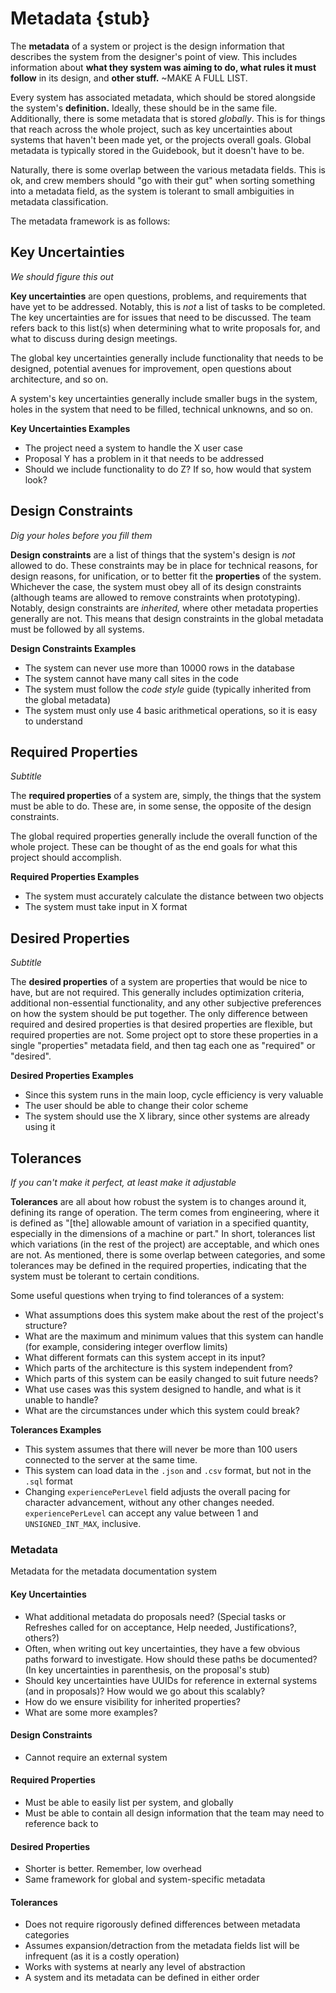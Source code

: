 # Metadata {stub}

The **metadata** of a system or project is the design information that describes the system from the designer's point of view. This includes information about **what they system was aiming to do, what rules it must follow** in its design, and **other stuff.** ~MAKE A FULL LIST.

Every system has associated metadata, which should be stored alongside the system's **definition.** Ideally, these should be in the same file. Additionally, there is some metadata that is stored *globally*. This is for things that reach across the whole project, such as key uncertainties about systems that haven't been made yet, or the projects overall goals. Global metadata is typically stored in the Guidebook, but it doesn't have to be.

Naturally, there is some overlap between the various metadata fields. This is ok, and crew members should "go with their gut" when sorting something into a metadata field, as the system is tolerant to small ambiguities in metadata classification.

The metadata framework is as follows:

## Key Uncertainties
*We should figure this out*

**Key uncertainties** are open questions, problems, and requirements that have yet to be addressed. Notably, this is *not* a list of tasks to be completed. The key uncertainties are for issues that need to be discussed. The team refers back to this list(s) when determining what to write proposals for, and what to discuss during design meetings.

The global key uncertainties generally include functionality that needs to be designed, potential avenues for improvement, open questions about architecture, and so on.

A system's key uncertainties generally include smaller bugs in the system, holes in the system that need to be filled, technical unknowns, and so on.

<div class="infobox">

**Key Uncertainties Examples**

- The project need a system to handle the X user case
- Proposal Y has a problem in it that needs to be addressed
- Should we include functionality to do Z? If so, how would that system look?

</div>

## Design Constraints
*Dig your holes before you fill them*

**Design constraints** are a list of things that the system's design is *not* allowed to do. These constraints may be in place for technical reasons, for design reasons, for unification, or to better fit the **properties** of the system. Whichever the case, the system must obey all of its design constraints (although teams are allowed to remove constraints when prototyping). Notably, design constraints are *inherited,* where other metadata properties generally are not. This means that design constraints in the global metadata must be followed by all systems.

<div class="infobox">

**Design Constraints Examples**

- The system can never use more than 10000 rows in the database
- The system cannot have many call sites in the code
- The system must follow the *code style* guide (typically inherited from the global metadata)
- The system must only use 4 basic arithmetical operations, so it is easy to understand

</div>

## Required Properties
*Subtitle*

The **required properties** of a system are, simply, the things that the system must be able to do. These are, in some sense, the opposite of the design constraints.

The global required properties generally include the overall function of the whole project. These can be thought of as the end goals for what this project should accomplish.

<div class="infobox">

**Required Properties Examples**

- The system must accurately calculate the distance between two objects
- The system must take input in X format

</div>

## Desired Properties
*Subtitle*

The **desired properties** of a system are properties that would be nice to have, but are not required. This generally includes optimization criteria, additional non-essential functionality, and any other subjective preferences on how the system should be put together. The only difference between required and desired properties is that desired properties are flexible, but required properties are not. Some project opt to store these properties in a single "properties" metadata field, and then tag each one as "required" or "desired". 

<div class="infobox">

**Desired Properties Examples**

- Since this system runs in the main loop, cycle efficiency is very valuable
- The user should be able to change their color scheme
- The system should use the X library, since other systems are already using it

</div>


## Tolerances
*If you can't make it perfect, at least make it adjustable*

**Tolerances** are all about how robust the system is to changes around it, defining its range of operation. The term comes from engineering, where it is defined as "[the] allowable amount of variation in a specified quantity, especially in the dimensions of a machine or part." In short, tolerances list which variations (in the rest of the project) are acceptable, and which ones are not. As mentioned, there is some overlap between categories, and some tolerances may be defined in the required properties, indicating that the system must be tolerant to certain conditions.

Some useful questions when trying to find tolerances of a system: 
- What assumptions does this system make about the rest of the project's structure?
- What are the maximum and minimum values that this system can handle (for example, considering integer overflow limits)
- What different formats can this system accept in its input?
- Which parts of the architecture is this system independent from?
- Which parts of this system can be easily changed to suit future needs?
- What use cases was this system designed to handle, and what is it unable to handle?
- What are the circumstances under which this system could break?

<div class="infobox">

**Tolerances Examples**

- This system assumes that there will never be more than 100 users connected to the server at the same time.
- This system can load data in the `.json` and `.csv` format, but not in the `.sql` format
- Changing `experiencePerLevel` field adjusts the overall pacing for character advancement, without any other changes needed. `experiencePerLevel` can accept any value between 1 and `UNSIGNED_INT_MAX`, inclusive.

</div>

### Metadata
Metadata for the metadata documentation system

#### Key Uncertainties
- What additional metadata do proposals need? (Special tasks or Refreshes called for on acceptance, Help needed, Justifications?, others?)
- Often, when writing out key uncertainties, they have a few obvious paths forward to investigate. How should these paths be documented? (In key uncertainties in parenthesis, on the proposal's stub)
- Should key uncertainties have UUIDs for reference in external systems (and in proposals)? How would we go about this scalably?
- How do we ensure visibility for inherited properties?
- What are some more examples?

#### Design Constraints
- Cannot require an external system

#### Required Properties
- Must be able to easily list per system, and globally
- Must be able to contain all design information that the team may need to reference back to

#### Desired Properties
- Shorter is better. Remember, low overhead
- Same framework for global and system-specific metadata

#### Tolerances
- Does not require rigorously defined differences between metadata categories
- Assumes expansion/detraction from the metadata fields list will be infrequent (as it is a costly operation)
- Works with systems at nearly any level of abstraction
- A system and its metadata can be defined in either order